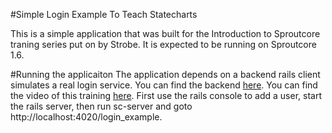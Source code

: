 #Simple Login Example To Teach Statecharts

This is a simple application that was built for the Introduction to
Sproutcore traning series put on by Strobe. It is expected to be running
on Sproutcore 1.6.

#Running the applicaiton
The application depends on a backend rails client simulates a real login service.
You can find the backend [here](https://github.com/gmoeck/login_example_backend). You can find the video of this training [here](http://vimeo.com/25409769).
First use the rails console to add a user, start the rails server, then run sc-server and
goto http://localhost:4020/login_example.

